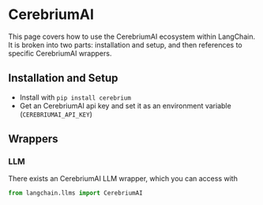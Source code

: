 # CerebriumAI

This page covers how to use the CerebriumAI ecosystem within LangChain.
It is broken into two parts: installation and setup, and then references to specific CerebriumAI wrappers.

## Installation and Setup

- Install with `pip install cerebrium`
- Get an CerebriumAI api key and set it as an environment variable (`CEREBRIUMAI_API_KEY`)

## Wrappers

### LLM

There exists an CerebriumAI LLM wrapper, which you can access with

```python
from langchain.llms import CerebriumAI
```
